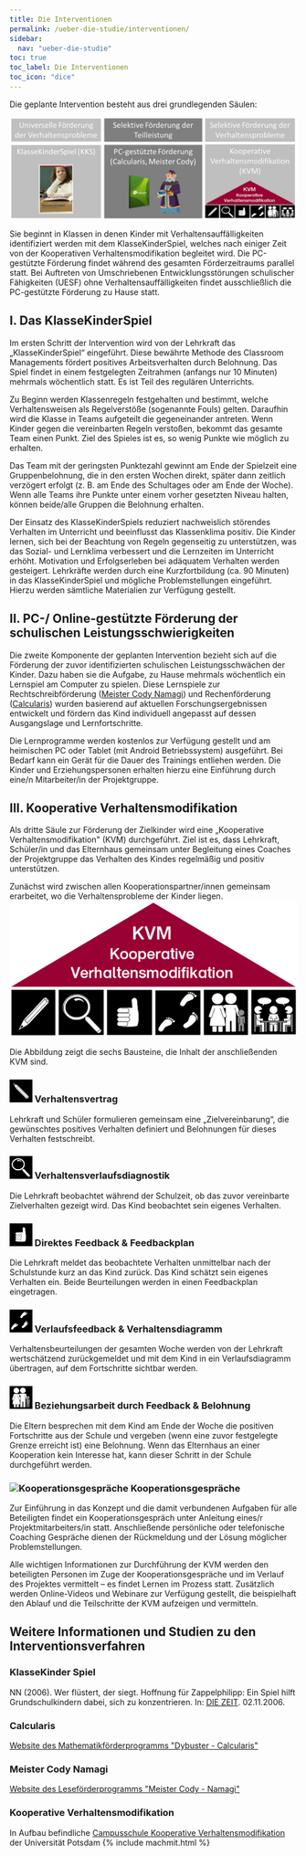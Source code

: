 ```yaml
---
title: Die Interventionen
permalink: /ueber-die-studie/interventionen/
sidebar:
  nav: "ueber-die-studie"
toc: true
toc_label: Die Interventionen
toc_icon: "dice"
---
```


Die geplante Intervention besteht aus drei grundlegenden Säulen:

![Interventionsbausteine](/assets/images/logos/Interventionsbausteine.png)

Sie beginnt in Klassen in denen Kinder mit Verhaltensauffälligkeiten identifiziert werden mit dem KlasseKinderSpiel, welches nach einiger Zeit von der Kooperativen Verhaltensmodifikation begleitet wird. Die PC-gestützte Förderung findet während des gesamten Förderzeitraums parallel statt. Bei Auftreten von Umschriebenen Entwicklungsstörungen schulischer Fähigkeiten (UESF) ohne Verhaltensauffälligkeiten findet ausschließlich die PC-gestützte Förderung zu Hause statt.

## I. Das KlasseKinderSpiel

Im ersten Schritt der Intervention wird von der Lehrkraft das „KlasseKinderSpiel“ eingeführt. Diese bewährte Methode des Classroom Managements fördert positives Arbeitsverhalten durch Belohnung. Das Spiel findet in einem festgelegten Zeitrahmen (anfangs nur 10 Minuten) mehrmals wöchentlich statt. Es ist Teil des regulären Unterrichts.

Zu Beginn werden Klassenregeln festgehalten und bestimmt, welche Verhaltensweisen als Regelverstöße (sogenannte Fouls) gelten. Daraufhin wird die Klasse in Teams aufgeteilt die gegeneinander antreten. Wenn Kinder gegen die vereinbarten Regeln verstoßen, bekommt das gesamte Team einen Punkt. Ziel des Spieles ist es, so wenig Punkte wie möglich zu erhalten. 

Das Team mit der geringsten Punktezahl gewinnt am Ende der Spielzeit eine Gruppenbelohnung, die in den ersten Wochen direkt, später dann zeitlich verzögert erfolgt (z. B. am Ende des Schultages oder am Ende der Woche). Wenn alle Teams ihre Punkte unter einem vorher gesetzten Niveau halten, können beide/alle Gruppen die Belohnung erhalten. 

Der Einsatz des KlasseKinderSpiels reduziert nachweislich störendes Verhalten im Unterricht und beeinflusst das Klassenklima positiv. Die Kinder lernen, sich bei der Beachtung von Regeln gegenseitig zu unterstützen, was das Sozial- und Lernklima verbessert und die Lernzeiten im Unterricht erhöht. Motivation und Erfolgserleben bei adäquatem Verhalten werden gesteigert. 
Lehrkräfte werden durch eine Kurzfortbildung (ca. 90 Minuten) in das KlasseKinderSpiel und mögliche Problemstellungen eingeführt. Hierzu werden sämtliche Materialien zur Verfügung gestellt.

## II. PC-/ Online-gestützte Förderung der schulischen Leistungsschwierigkeiten

Die zweite Komponente der geplanten Intervention bezieht sich auf die Förderung der zuvor identifizierten schulischen Leistungsschwächen der Kinder. Dazu haben sie die Aufgabe, zu Hause mehrmals wöchentlich ein Lernspiel am Computer zu spielen. Diese Lernspiele zur Rechtschreibförderung ([Meister Cody Namagi](https://www.meistercody.com/produkte/namagi-legasthenie/)) und Rechenförderung ([Calcularis](https://dybuster.com/de/calcularis/)) wurden basierend auf aktuellen Forschungsergebnissen entwickelt und fördern das Kind individuell angepasst auf dessen Ausgangslage und Lernfortschritte. 

Die Lernprogramme werden kostenlos zur Verfügung gestellt und am heimischen PC oder Tablet (mit Android Betriebssystem) ausgeführt. Bei Bedarf kann ein Gerät für die Dauer des Trainings entliehen werden. Die Kinder und Erziehungspersonen erhalten hierzu eine Einführung durch eine/n Mitarbeiter/in der Projektgruppe. 

## III. Kooperative Verhaltensmodifikation

Als dritte Säule zur Förderung der Zielkinder wird eine „Kooperative Verhaltensmodifikation" (KVM) durchgeführt. Ziel ist es, dass Lehrkraft, Schüler/in und das Elternhaus gemeinsam unter Begleitung eines Coaches der Projektgruppe das Verhalten des Kindes regelmäßig und positiv unterstützen.

Zunächst wird zwischen allen Kooperationspartner/innen gemeinsam erarbeitet, wo die Verhaltensprobleme der Kinder liegen.  
![KVM Kooperative Verhaltensmodifikation - Gesamtbild](/assets/images/logos/KVM_komplett.png)

Die Abbildung zeigt die sechs Bausteine, die Inhalt der anschließenden KVM sind.

### ![Verhaltensvertrag](/assets/images/logos/KVM_Verhaltensvertrag_40Px.png) Verhaltensvertrag

Lehrkraft und Schüler formulieren gemeinsam eine „Zielvereinbarung“, die gewünschtes positives Verhalten definiert und Belohnungen für dieses Verhalten festschreibt.

### ![Verhaltensverlaufsdiagnostik](/assets/images/logos/KVM_Verhaltensverlaufsdiagnostik_40Px.png)   Verhaltensverlaufsdiagnostik 

Die Lehrkraft beobachtet während der Schulzeit, ob das zuvor vereinbarte Zielverhalten gezeigt wird. Das Kind beobachtet sein eigenes Verhalten. 

### ![Direktes Feedback & Feedbackplan](/assets/images/logos/KVM_Feedback_Feedbackplan_40Px.png) Direktes Feedback & Feedbackplan

Die Lehrkraft meldet das beobachtete Verhalten unmittelbar nach der Schulstunde kurz an das Kind zurück. Das Kind schätzt sein eigenes Verhalten ein. Beide Beurteilungen werden in einen Feedbackplan eingetragen. 

### ![Verlaufsfeedback & Verhaltensdiagramme](/assets/images/logos/KVM_Verlaufsfeedback_Verhaltensdiagramm_40Px.png) Verlaufsfeedback & Verhaltensdiagramm

Verhaltensbeurteilungen der gesamten Woche werden von der Lehrkraft wertschätzend zurückgemeldet und mit dem Kind in ein Verlaufsdiagramm übertragen, auf dem Fortschritte sichtbar werden. 

### ![Beziehungsarbeit durch Feedback & Belohnung](/assets/images/logos/KVM_Beziehungsarbeit_40Px.png) Beziehungsarbeit durch Feedback & Belohnung

Die Eltern besprechen mit dem Kind am Ende der Woche die positiven Fortschritte aus der Schule und vergeben (wenn eine zuvor festgelegte Grenze erreicht ist) eine Belohnung. Wenn das Elternhaus an einer Kooperation kein Interesse hat, kann dieser Schritt in der Schule durchgeführt werden.

### ![Kooperationsgespräche](/assets/images/logos/KVM_Kooperationsgespräche_40Px.png)   Kooperationsgespräche

Zur Einführung in das Konzept und die damit verbundenen Aufgaben für alle Beteiligten findet ein Kooperationsgespräch unter Anleitung eines/r Projektmitarbeiters/in statt. Anschließende persönliche oder telefonische Coaching Gespräche dienen der Rückmeldung und der Lösung möglicher Problemstellungen.

Alle wichtigen Informationen zur Durchführung der KVM werden den beteiligten Personen im Zuge der Kooperationsgespräche und im Verlauf des Projektes vermittelt – es findet Lernen im Prozess statt. Zusätzlich werden Online-Videos und Webinare zur Verfügung gestellt, die beispielhaft den Ablauf und die Teilschritte der KVM aufzeigen und vermitteln. 

## Weitere Informationen und Studien zu den Interventionsverfahren

### KlasseKinder Spiel
NN (2006). Wer flüstert, der siegt. Hoffnung für Zappelphilipp: Ein Spiel hilft Grundschulkindern dabei, sich zu konzentrieren. In: [DIE ZEIT](https://www.zeit.de/2006/45/C-Stillarbeit). 02.11.2006.

### Calcularis
[Website des Mathematikförderprogramms "Dybuster - Calcularis"](https://dybuster.com/de/calcularis/)

### Meister Cody Namagi
[Website des Leseförderprogramms "Meister Cody - Namagi"](https://www.meistercody.com/produkte/namagi-legasthenie/)

### Kooperative Verhaltensmodifikation
In Aufbau befindliche [Campusschule Kooperative Verhaltensmodifikation](https://www.uni-potsdam.de/de/campusschulen/netzwerke-in-planung/kooperative-verhaltensmodifikation.html) der Universität Potsdam 
{% include machmit.html %}
